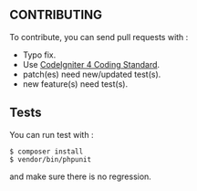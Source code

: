 CONTRIBUTING
------------
To contribute, you can send pull requests with :

- Typo fix.
- Use [CodeIgniter 4 Coding Standard](https://github.com/codeigniter4/coding-standard).
- patch(es) need new/updated test(s).
- new feature(s) need test(s).

Tests
-----
You can run test with :
```shell
$ composer install
$ vendor/bin/phpunit
```
and make sure there is no regression.